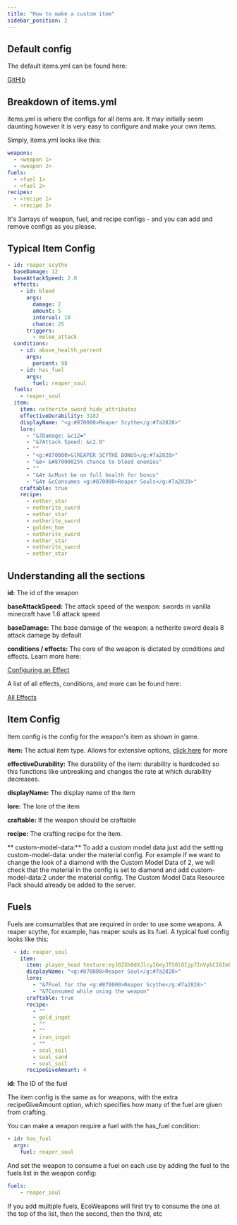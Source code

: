 ```yaml
---
title: "How to make a custom item"
sidebar_position: 2
---
```


## Default config

The default items.yml can be found here: 

[GitHib](https://github.com/Auxilor/EcoItems/blob/master/eco-core/core-plugin/src/main/resources/items.yml)

## Breakdown of items.yml

items.yml is where the configs for all items are. It may initially seem daunting however it is very easy to configure and make your own items.

Simply, items.yml looks like this:

```yaml
weapons:
  - <weapon 1>
  - <weapon 2>
fuels:
  - <fuel 1>
  - <fuel 2>
recipes:
  - <recipe 1>
  - <recipe 2>
```

It's 3arrays of weapon, fuel, and recipe configs - and you can add and remove configs as you please.

## Typical Item Config

```yaml
- id: reaper_scythe
  baseDamage: 12
  baseAttackSpeed: 2.0
  effects:
    - id: bleed
      args:
        damage: 2
        amount: 5
        interval: 10
        chance: 25
      triggers:
        - melee_attack
  conditions:
    - id: above_health_percent
      args:
        percent: 98
    - id: has_fuel
      args:
        fuel: reaper_soul
  fuels:
    - reaper_soul
  item:
    item: netherite_sword hide_attributes
    effectiveDurability: 3182
    displayName: "<g:#870000>Reaper Scythe</g:#7a2828>"
    lore:
      - "&7Damage: &c12❤"
      - "&7Attack Speed: &c2.0"
      - ""
      - "<g:#870000>&lREAPER SCYTHE BONUS</g:#7a2828>"
      - "&8» &#87000025% chance to bleed enemies"
      - ""
      - "&4❣ &cMust be on full health for bonus"
      - "&4❣ &cConsumes <g:#870000>Reaper Souls</g:#7a2828>"
    craftable: true
    recipe:
      - nether_star
      - netherite_sword
      - nether_star
      - netherite_sword
      - golden_hoe
      - netherite_sword
      - nether_star
      - netherite_sword
      - nether_star
```

## Understanding all the sections

**id:** The id of the weapon

**baseAttackSpeed:** The attack speed of the weapon: swords in vanilla minecraft have 1.6 attack speed

**baseDamage:** The base damage of the weapon: a netherite sword deals 8 attack damage by default

**conditions / effects:** The core of the weapon is dictated by conditions and effects. Learn more here:

[Configuring an Effect](https://plugins.auxilor.io/all-plugins/configuring-an-effect)

A list of all effects, conditions, and more can be found here:

[All Effects](https://plugins.auxilor.io/all-plugins/configuring-an-effect/all-effects)

## Item Config

Item config is the config for the weapon's item as shown in game.

**item:** The actual item type. Allows for extensive options, [click here](https://plugins.auxilor.io/all-plugins/the-item-lookup-system) for more

**effectiveDurability:** The durability of the item: durability is hardcoded so this functions like unbreaking and changes the rate at which durability decreases.

**displayName:** The display name of the item

**lore:** The lore of the item

**craftable:** If the weapon should be craftable

**recipe:** The crafting recipe for the item.

** custom-model-data:** To add a custom model data just add the setting  custom-model-data: under the material config. For example if we want to change the look of a diamond with the Custom Model Data of 2, we will check that the material in the config is set to diamond and add custom-model-data:2 under the material config. The Custom Model Data Resource Pack should already be added to the server. 

## Fuels

Fuels are consumables that are required in order to use some weapons. A reaper scythe, for example, has reaper souls as its fuel. A typical fuel config looks like this:

```yaml
  - id: reaper_soul
    item:
      item: player_head texture:eyJ0ZXh0dXJlcyI6eyJTS0lOIjp7InVybCI6Imh0dHA6Ly90ZXh0dXJlcy5taW5lY3JhZnQubmV0L3RleHR1cmUvZDc3NGU1ZWYzZDhiY2RlOWVhMjFjMzRiODQ4MjdkMzQ1MzFlNjhmMTExNTEwZjMzODMwNTVlY2FhNzRiZWJjYyJ9fX0=
      displayName: "<g:#870000>Reaper Soul</g:#7a2828>"
      lore:
        - "&7Fuel for the <g:#870000>Reaper Scythe</g:#7a2828>"
        - "&7Consumed while using the weapon"
      craftable: true
      recipe:
        - ""
        - gold_ingot
        - ""
        - ""
        - iron_ingot
        - ""
        - soul_soil
        - soul_sand
        - soul_soil
      recipeGiveAmount: 4
```

**id:** The ID of the fuel

The item config is the same as for weapons, with the extra recipeGiveAmount option, which specifies how many of the fuel are given from crafting.

You can make a weapon require a fuel with the has_fuel condition:

```yaml
- id: has_fuel
  args:
    fuel: reaper_soul
```

And set the weapon to consume a fuel on each use by adding the fuel to the fuels list in the weapon config:

```yaml
fuels:
    - reaper_soul    
```

If you add multiple fuels, EcoWeapons will first try to consume the one at the top of the list, then the second, then the third, etc
